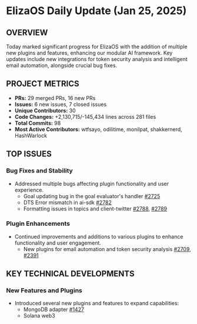 # ElizaOS Daily Update (Jan 25, 2025)

## OVERVIEW 
Today marked significant progress for ElizaOS with the addition of multiple new plugins and features, enhancing our modular AI framework. Key updates include new integrations for token security analysis and intelligent email automation, alongside crucial bug fixes.

## PROJECT METRICS
- **PRs:** 29 merged PRs, 16 new PRs
- **Issues:** 6 new issues, 7 closed issues
- **Unique Contributors:** 30
- **Code Changes:** +2,130,715/-145,434 lines across 281 files
- **Total Commits:** 98
- **Most Active Contributors:** wtfsayo, odilitime, monilpat, shakkernerd, HashWarlock

## TOP ISSUES
### Bug Fixes and Stability
- Addressed multiple bugs affecting plugin functionality and user experience.
  - Goal updating bug in the goal evaluator's handler [#2725](https://github.com/elizaos/eliza/issues/2725)
  - DTS Error mismatch in ai-sdk [#2782](https://github.com/elizaos/eliza/issues/2782)
  - Formatting issues in topics and client-twitter [#2788](https://github.com/elizaos/eliza/issues/2788), [#2789](https://github.com/elizaos/eliza/issues/2789)

### Plugin Enhancements
- Continued improvements and additions to various plugins to enhance functionality and user engagement.
  - New plugins for email automation and token security analysis [#2709](https://github.com/elizaos/eliza/pull/2709), [#2391](https://github.com/elizaos/eliza/pull/2391)

## KEY TECHNICAL DEVELOPMENTS
### New Features and Plugins
- Introduced several new plugins and features to expand capabilities:
  - MongoDB adapter [#1427](https://github.com/elizaos/eliza/pull/1427)
  - Solana web3